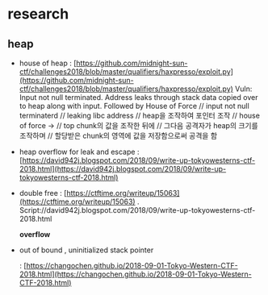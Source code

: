 # research

## heap

* house of heap : [https://github.com/midnight-sun-ctf/challenges2018/blob/master/qualifiers/haxpresso/exploit.py](https://github.com/midnight-sun-ctf/challenges2018/blob/master/qualifiers/haxpresso/exploit.py) Vuln: Input not null terminated. Address leaks through stack data copied over to heap along with input. Followed by House of Force // input not null terminaterd // leaking libc address // heap을 조작하여 포인터 조작 // house of force -&gt; // top chunk의 값을 조작한 뒤에 // 그다음 공격자가 heap의 크기를 조작하며 // 할당받은 chunk의 영역에 값을 저장함으로써 공격을 함
* heap overflow for leak and escape : [https://david942j.blogspot.com/2018/09/write-up-tokyowesterns-ctf-2018.html](https://david942j.blogspot.com/2018/09/write-up-tokyowesterns-ctf-2018.html)
* double free : [https://ctftime.org/writeup/15063](https://ctftime.org/writeup/15063) . Script://david942j.blogspot.com/2018/09/write-up-tokyowesterns-ctf-2018.html

  **overflow**

* out of bound , uninitialized stack pointer 

  : [https://changochen.github.io/2018-09-01-Tokyo-Western-CTF-2018.html](https://changochen.github.io/2018-09-01-Tokyo-Western-CTF-2018.html)

